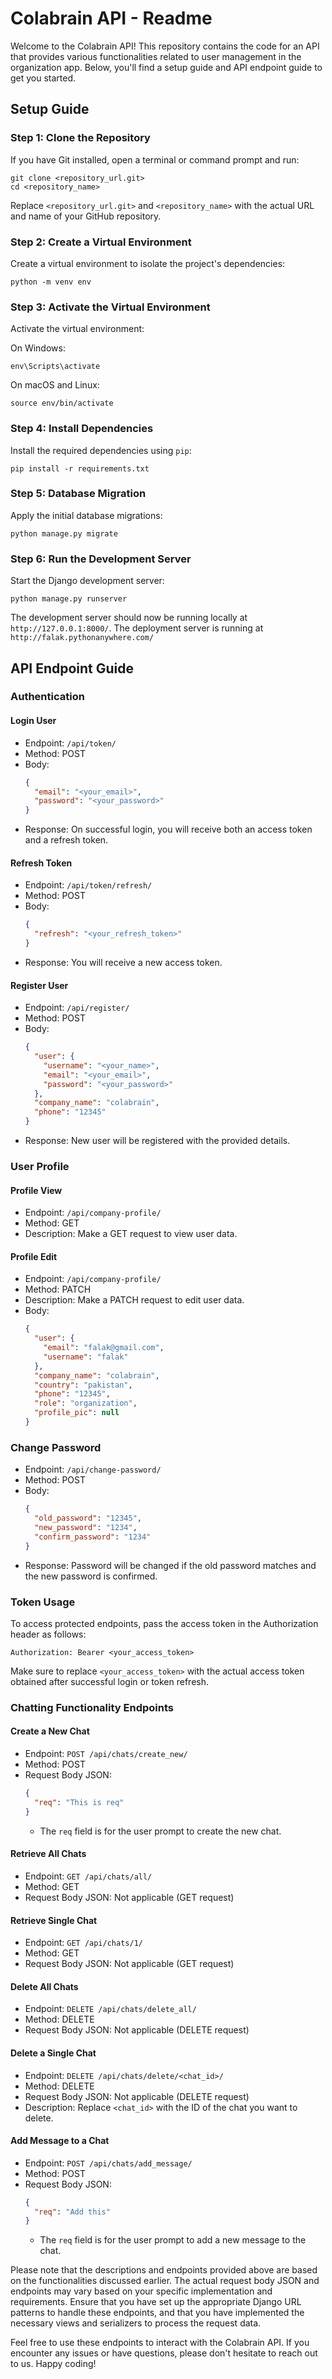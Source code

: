 # Colabrain API - Readme

Welcome to the Colabrain API! This repository contains the code for an API that provides various functionalities related to user management in the organization app. Below, you'll find a setup guide and API endpoint guide to get you started.

## Setup Guide

### Step 1: Clone the Repository

If you have Git installed, open a terminal or command prompt and run:

```
git clone <repository_url.git>
cd <repository_name>
```

Replace `<repository_url.git>` and `<repository_name>` with the actual URL and name of your GitHub repository.

### Step 2: Create a Virtual Environment

Create a virtual environment to isolate the project's dependencies:

```
python -m venv env
```

### Step 3: Activate the Virtual Environment

Activate the virtual environment:

On Windows:

```
env\Scripts\activate
```

On macOS and Linux:

```
source env/bin/activate
```

### Step 4: Install Dependencies

Install the required dependencies using `pip`:

```
pip install -r requirements.txt
```

### Step 5: Database Migration

Apply the initial database migrations:

```
python manage.py migrate
```

### Step 6: Run the Development Server

Start the Django development server:

```
python manage.py runserver
```

The development server should now be running locally at `http://127.0.0.1:8000/`.
The deployment server is running at `http://falak.pythonanywhere.com/
`

## API Endpoint Guide

### Authentication

#### Login User

- Endpoint: `/api/token/`
- Method: POST
- Body:
  ```json
  {
    "email": "<your_email>",
    "password": "<your_password>"
  }
  ```
- Response: On successful login, you will receive both an access token and a refresh token.

#### Refresh Token

- Endpoint: `/api/token/refresh/`
- Method: POST
- Body:
  ```json
  {
    "refresh": "<your_refresh_token>"
  }
  ```
- Response: You will receive a new access token.

#### Register User

- Endpoint: `/api/register/`
- Method: POST
- Body:
  ```json
  {
    "user": {
      "username": "<your_name>",
      "email": "<your_email>",
      "password": "<your_password>"
    },
    "company_name": "colabrain",
    "phone": "12345"
  }
  ```
- Response: New user will be registered with the provided details.

### User Profile

#### Profile View

- Endpoint: `/api/company-profile/`
- Method: GET
- Description: Make a GET request to view user data.

#### Profile Edit

- Endpoint: `/api/company-profile/`
- Method: PATCH
- Description: Make a PATCH request to edit user data.
- Body:
  ```json
  {
    "user": {
      "email": "falak@gmail.com",
      "username": "falak"
    },
    "company_name": "colabrain",
    "country": "pakistan",
    "phone": "12345",
    "role": "organization",
    "profile_pic": null
  }
  ```

### Change Password

- Endpoint: `/api/change-password/`
- Method: POST
- Body:
  ```json
  {
    "old_password": "12345",
    "new_password": "1234",
    "confirm_password": "1234"
  }
  ```
- Response: Password will be changed if the old password matches and the new password is confirmed.

### Token Usage

To access protected endpoints, pass the access token in the Authorization header as follows:

```
Authorization: Bearer <your_access_token>
```

Make sure to replace `<your_access_token>` with the actual access token obtained after successful login or token refresh.

### Chatting Functionality Endpoints

#### Create a New Chat

- Endpoint: `POST /api/chats/create_new/`
- Method: POST
- Request Body JSON:
  ```json
  {
    "req": "This is req"
  }
  ```
  - The `req` field is for the user prompt to create the new chat.

#### Retrieve All Chats

- Endpoint: `GET /api/chats/all/`
- Method: GET
- Request Body JSON: Not applicable (GET request)

#### Retrieve Single Chat

- Endpoint: `GET /api/chats/1/`
- Method: GET
- Request Body JSON: Not applicable (GET request)

#### Delete All Chats

- Endpoint: `DELETE /api/chats/delete_all/`
- Method: DELETE
- Request Body JSON: Not applicable (DELETE request)

#### Delete a Single Chat

- Endpoint: `DELETE /api/chats/delete/<chat_id>/`
- Method: DELETE
- Request Body JSON: Not applicable (DELETE request)
- Description: Replace `<chat_id>` with the ID of the chat you want to delete.

#### Add Message to a Chat

- Endpoint: `POST /api/chats/add_message/`
- Method: POST
- Request Body JSON:
  ```json
  {
    "req": "Add this"
  }
  ```
  - The `req` field is for the user prompt to add a new message to the chat.

Please note that the descriptions and endpoints provided above are based on the functionalities discussed earlier. The actual request body JSON and endpoints may vary based on your specific implementation and requirements. Ensure that you have set up the appropriate Django URL patterns to handle these endpoints, and that you have implemented the necessary views and serializers to process the request data.

Feel free to use these endpoints to interact with the Colabrain API. If you encounter any issues or have questions, please don't hesitate to reach out to us. Happy coding!
